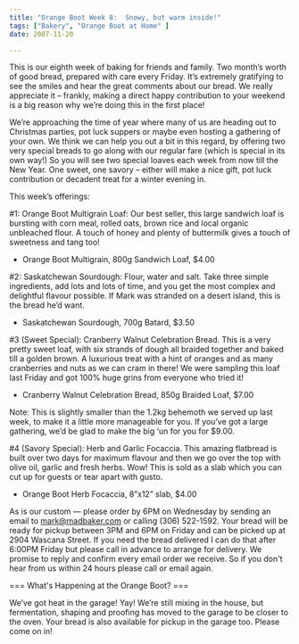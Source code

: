```yaml
---
title: "Orange Boot Week 8:  Snowy, but warm inside!"
tags: ["Bakery", "Orange Boot at Home" ] 
date: 2007-11-20

---
```


This is our eighth week of baking for friends and family. Two month’s worth of good bread, prepared with care every Friday. It’s extremely gratifying to see the smiles and hear the great comments about our bread. We really appreciate it – frankly, making a direct happy contribution to your weekend is a big reason why we’re doing this in the first place!

We’re approaching the time of year where many of us are heading out to Christmas parties, pot luck suppers or maybe even hosting a gathering of your own. We think we can help you out a bit in this regard, by offering two very special breads to go along with our regular fare (which is special in its own way!) So you will see two special loaves each week from now till the New Year. One sweet, one savory – either will make a nice gift, pot luck contribution or decadent treat for a winter evening in.

This week’s offerings:

#1: Orange Boot Multigrain Loaf: Our best seller, this large sandwich loaf is bursting with corn meal, rolled oats, brown rice and local organic unbleached flour. A touch of honey and plenty of buttermilk gives a touch of sweetness and tang too!

- Orange Boot Multigrain, 800g Sandwich Loaf, $4.00

#2: Saskatchewan Sourdough: Flour, water and salt. Take three simple ingredients, add lots and lots of time, and you get the most complex and delightful flavour possible. If Mark was stranded on a desert island, this is the bread he’d want.

- Saskatchewan Sourdough, 700g Batard, $3.50

#3 (Sweet Special): Cranberry Walnut Celebration Bread. This is a very pretty sweet loaf, with six strands of dough all braided together and baked till a golden brown. A luxurious treat with a hint of oranges and as many cranberries and nuts as we can cram in there! We were sampling this loaf last Friday and got 100% huge grins from everyone who tried it!

- Cranberry Walnut Celebration Bread, 850g Braided Loaf, $7.00

Note: This is slightly smaller than the 1.2kg behemoth we served up last week, to make it a little more manageable for you. If you’ve got a large gathering, we’d be glad to make the big ‘un for you for $9.00.

#4 (Savory Special): Herb and Garlic Focaccia. This amazing flatbread is built over two days for maximum flavour and then we go over the top with olive oil, garlic and fresh herbs. Wow! This is sold as a slab which you can cut up for guests or tear apart with gusto.

- Orange Boot Herb Focaccia, 8”x12” slab, $4.00

As is our custom — please order by 6PM on Wednesday by sending an email to mark@madbaker.com or calling (306) 522-1592. Your bread will be ready for pickup between 3PM and 6PM on Friday and can be picked up at 2904 Wascana Street. If you need the bread delivered I can do that after 6:00PM Friday but please call in advance to arrange for delivery. We promise to reply and confirm every email order we receive. So if you don't hear from us within 24 hours please call or email again.

=== What's Happening at the Orange Boot? ===

We’ve got heat in the garage! Yay! We’re still mixing in the house, but fermentation, shaping and proofing has moved to the garage to be closer to the oven. Your bread is also available for pickup in the garage too. Please come on in!
